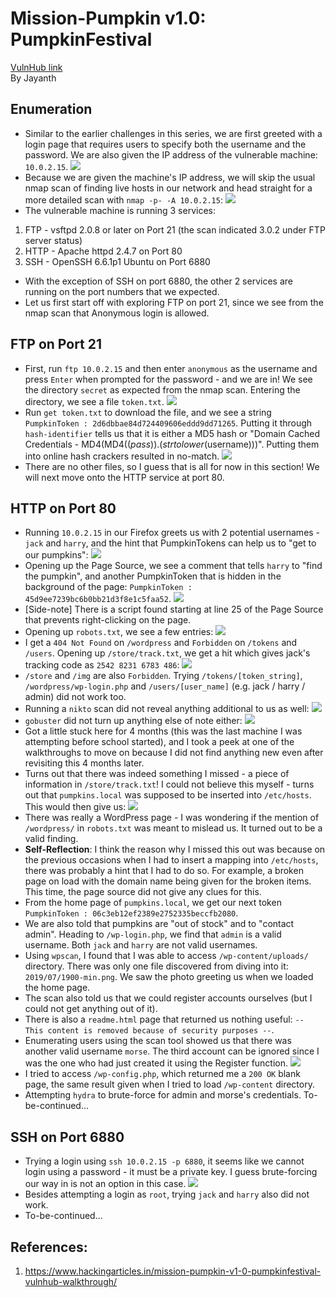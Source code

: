 # Mission-Pumpkin v1.0: PumpkinFestival
[VulnHub link](https://www.vulnhub.com/entry/mission-pumpkin-v10-pumpkinfestival,329/)  
By Jayanth

## Enumeration ##
* Similar to the earlier challenges in this series, we are first greeted with a login page that requires users to specify both the username and the password. We are also given the IP address of the vulnerable machine: `10.0.2.15`.
![](/screenshots/pumpkinfestival/loginInitial.jpg)
* Because we are given the machine's IP address, we will skip the usual nmap scan of finding live hosts in our network and head straight for a more detailed scan with `nmap -p- -A 10.0.2.15`:
![](/screenshots/pumpkinfestival/hostFullScan.jpg)
* The vulnerable machine is running 3 services:
1. FTP - vsftpd 2.0.8 or later on Port 21 (the scan indicated 3.0.2 under FTP server status)
2. HTTP - Apache httpd 2.4.7 on Port 80
3. SSH - OpenSSH 6.6.1p1 Ubuntu on Port 6880
* With the exception of SSH on port 6880, the other 2 services are running on the port numbers that we expected.
* Let us first start off with exploring FTP on port 21, since we see from the nmap scan that Anonymous login is allowed.

## FTP on Port 21 ##
* First, run `ftp 10.0.2.15` and then enter `anonymous` as the username and press `Enter` when prompted for the password - and we are in! We see the directory `secret` as expected from the nmap scan. Entering the directory, we see a file `token.txt`.
![](/screenshots/pumpkinfestival/ftpLogin.jpg)
* Run `get token.txt` to download the file, and we see a string `PumpkinToken : 2d6dbbae84d724409606eddd9dd71265`. Putting it through `hash-identifier` tells us that it is either a MD5 hash or "Domain Cached Credentials - MD4(MD4(($pass)).(strtolower($username)))". Putting them into online hash crackers resulted in no-match.
![](/screenshots/pumpkinfestival/tokenTxt.jpg)
* There are no other files, so I guess that is all for now in this section! We will next move onto the HTTP service at port 80.

## HTTP on Port 80 ##
* Running `10.0.2.15` in our Firefox greets us with 2 potential usernames - `jack` and `harry`, and the hint that PumpkinTokens can help us to "get to our pumpkins": 
![](/screenshots/pumpkinfestival/siteHTTPPage.jpg)
* Opening up the Page Source, we see a comment that tells `harry` to "find the pumpkin", and another PumpkinToken that is hidden in the background of the page: `PumpkinToken : 45d9ee7239bc6b0bb21d3f8e1c5faa52`.
![](/screenshots/pumpkinfestival/siteHTTPPagePumpkinToken.jpg)
* [Side-note] There is a script found starting at line 25 of the Page Source that prevents right-clicking on the page.
* Opening up `robots.txt`, we see a few entries:
![](/screenshots/pumpkinfestival/robotsTxt.jpg)
* I get a `404 Not Found` on `/wordpress` and `Forbidden` on `/tokens` and `/users`. Opening up `/store/track.txt`, we get a hit which gives jack's tracking code as `2542 8231 6783 486`:
![](/screenshots/pumpkinfestival/storeTrackTxt.jpg)
* `/store` and `/img` are also `Forbidden`. Trying `/tokens/[token_string]`, `/wordpress/wp-login.php` and `/users/[user_name]` (e.g. jack / harry / admin) did not work too.
* Running a `nikto` scan did not reveal anything additional to us as well: 
![](/screenshots/pumpkinfestival/niktoScan.jpg)
* `gobuster` did not turn up anything else of note either:
![](/screenshots/pumpkinfestival/gobusterScan.jpg)
* Got a little stuck here for 4 months (this was the last machine I was attempting before school started), and I took a peek at one of the walkthroughs to move on because I did not find anything new even after revisiting this 4 months later.
* Turns out that there was indeed something I missed - a piece of information in `/store/track.txt`! I could not believe this myself - turns out that `pumpkins.local` was supposed to be inserted into `/etc/hosts`. This would then give us:
![](/screenshots/pumpkinfestival/pumpkinsLocalHomePage.jpg)
* There was really a WordPress page - I was wondering if the mention of `/wordpress/` in `robots.txt` was meant to mislead us. It turned out to be a valid finding.
* **Self-Reflection**: I think the reason why I missed this out was because on the previous occasions when I had to insert a mapping into `/etc/hosts`, there was probably a hint that I had to do so. For example, a broken page on load with the domain name being given for the broken items. This time, the page source did not give any clues for this.
* From the home page of `pumpkins.local`, we get our next token `PumpkinToken : 06c3eb12ef2389e2752335beccfb2080`.
* We are also told that pumpkins are "out of stock" and to "contact admin". Heading to `/wp-login.php`, we find that `admin` is a valid username. Both `jack` and `harry` are not valid usernames.
* Using `wpscan`, I found that I was able to access `/wp-content/uploads/` directory. There was only one file discovered from diving into it: `2019/07/1900-min.png`. We saw the photo greeting us when we loaded the home page.
* The scan also told us that we could register accounts ourselves (but I could not get anything out of it).
* There is also a `readme.html` page that returned us nothing useful: `-- This content is removed because of security purposes --`.
* Enumerating users using the scan tool showed us that there was another valid username `morse`. The third account can be ignored since I was the one who had just created it using the Register function.
![](/screenshots/pumpkinfestival/wpscanAccountEnum.jpg)
* I tried to access `/wp-config.php`, which returned me a `200 OK` blank page, the same result given when I tried to load `/wp-content` directory.
* Attempting `hydra` to brute-force for admin and morse's credentials. To-be-continued...

## SSH on Port 6880 ##
* Trying a login using `ssh 10.0.2.15 -p 6880`, it seems like we cannot login using a password - it must be a private key. I guess brute-forcing our way in is not an option in this case.
![](/screenshots/pumpkinfestival/sshAttemptLogin.jpg)
* Besides attempting a login as `root`, trying `jack` and `harry` also did not work.
* To-be-continued...

## References: ##
1. https://www.hackingarticles.in/mission-pumpkin-v1-0-pumpkinfestival-vulnhub-walkthrough/